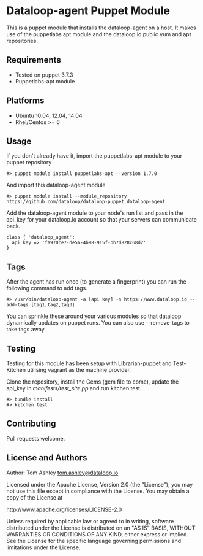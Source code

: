 Dataloop-agent Puppet Module
============================
This is a puppet module that installs the dataloop-agent on a host. It makes use of the puppetlabs apt module and the dataloop.io public yum and apt repositories.

Requirements
------------
* Tested on puppet 3.7.3
* Puppetlabs-apt module

Platforms
---------
* Ubuntu 10.04, 12.04, 14.04
* Rhel/Centos >= 6

Usage
-----
If you don't already have it, import the puppetlabs-apt module to your puppet repository

`#> puppet module install puppetlabs-apt --version 1.7.0`

And import this dataloop-agent module

`#> puppet module install --module_repository https://github.com/dataloop/dataloop-puppet dataloop-agent`

Add the dataloop-agent module to your node's run list and pass in the api_key for your dataloop.io account so that your servers can communicate back.

```
class { 'dataloop_agent': 
  api_key => 'fa970ce7-de56-4b98-915f-bb7d828c68d2'
}
```

Tags
---
After the agent has run once (to generate a fingerprint) you can run the following command to add tags.

```
#> /usr/bin/dataloop-agent -a [api key] -s https://www.dataloop.io --add-tags [tag1,tag2,tag3]
```

You can sprinkle these around your various modules so that dataloop dynamically updates on puppet runs. You can also use --remove-tags to take tags away.

Testing
-------
Testing for this module has been setup with Librarian-puppet and Test-Kitchen utilising vagrant as the machine provider.

Clone the repository, install the Gems (gem file to come), update the api_key in _manifests/test_site.pp_ and run kitchen test.

```
#> bundle install
#> kitchen test
```

Contributing
------------
Pull requests welcome.

License and Authors
-------------------
Author: Tom Ashley <tom.ashley@dataloop.io>

Licensed under the Apache License, Version 2.0 (the "License"); you may not use this file except in compliance with the License. You may obtain a copy of the License at

http://www.apache.org/licenses/LICENSE-2.0

Unless required by applicable law or agreed to in writing, software distributed under the License is distributed on an "AS IS" BASIS, WITHOUT WARRANTIES OR CONDITIONS OF ANY KIND, either express or implied. See the License for the specific language governing permissions and limitations under the License.
